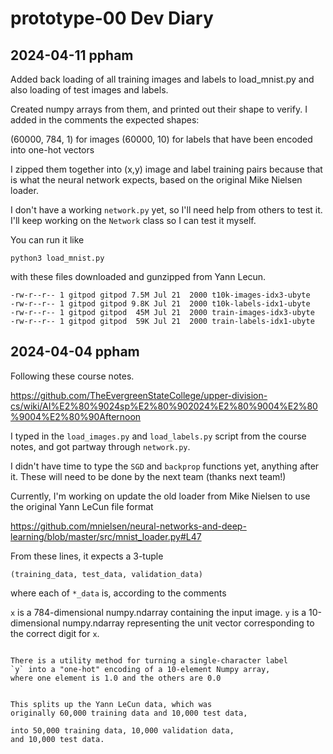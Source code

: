 # prototype-00 Dev Diary

## 2024-04-11 ppham

Added back loading of all training images and labels to load_mnist.py
and also loading of test images and labels.

Created numpy arrays from them, and printed out their shape to verify.
I added in the comments the expected shapes:

(60000, 784, 1) for images
(60000, 10) for labels that have been encoded into one-hot vectors

I zipped them together into (x,y) image and label training pairs
because that is what the neural network expects, based on the
original Mike Nielsen loader.

I don't have a working `network.py` yet, so I'll need help from
others to test it. I'll keep working on the `Network` class
so I can test it myself.

You can run it like
```
python3 load_mnist.py
```

with these files downloaded and gunzipped from Yann Lecun.

```
-rw-r--r-- 1 gitpod gitpod 7.5M Jul 21  2000 t10k-images-idx3-ubyte
-rw-r--r-- 1 gitpod gitpod 9.8K Jul 21  2000 t10k-labels-idx1-ubyte
-rw-r--r-- 1 gitpod gitpod  45M Jul 21  2000 train-images-idx3-ubyte
-rw-r--r-- 1 gitpod gitpod  59K Jul 21  2000 train-labels-idx1-ubyte
```


## 2024-04-04 ppham 

Following these course notes.

https://github.com/TheEvergreenStateCollege/upper-division-cs/wiki/AI%E2%80%9024sp%E2%80%902024%E2%80%9004%E2%80%9004%E2%80%90Afternoon

I typed in the `load_images.py` and `load_labels.py` script
from the course notes, and got partway through `network.py`.

I didn't have time to type the `SGD` and `backprop` functions yet, anything after it. These will need to be done by the next
team (thanks next team!)

Currently, I'm working on update the old loader from
Mike Nielsen to use the
original Yann LeCun file format

https://github.com/mnielsen/neural-networks-and-deep-learning/blob/master/src/mnist_loader.py#L47

From these lines, it expects a 3-tuple

```
(training_data, test_data, validation_data)
```

where each of `*_data` is, according to the comments

``x`` is a 784-dimensional numpy.ndarray
    containing the input image.  ``y`` is a 10-dimensional
    numpy.ndarray representing the unit vector corresponding to the
    correct digit for ``x``.
```

There is a utility method for turning a single-character label
`y` into a "one-hot" encoding of a 10-element Numpy array,
where one element is 1.0 and the others are 0.0

```

```

This splits up the Yann LeCun data, which was
originally 60,000 training data and 10,000 test data,

into 50,000 training data, 10,000 validation data,
and 10,000 test data.